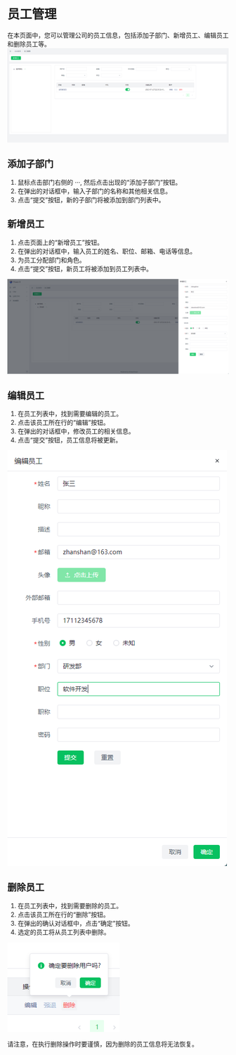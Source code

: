 # 员工管理

在本页面中，您可以管理公司的员工信息，包括添加子部门、新增员工、编辑员工和删除员工等。
![employee_management.png](images%2Femployee_management.png)

## 添加子部门

1. 鼠标点击部门右侧的 ···, 然后点击出现的“添加子部门”按钮。
2. 在弹出的对话框中，输入子部门的名称和其他相关信息。
3. 点击“提交”按钮，新的子部门将被添加到部门列表中。

## 新增员工

1. 点击页面上的“新增员工”按钮。
2. 在弹出的对话框中，输入员工的姓名、职位、邮箱、电话等信息。
3. 为员工分配部门和角色。
4. 点击“提交”按钮，新员工将被添加到员工列表中。

![add_employee.png](images%2Fadd_employee.png)

## 编辑员工

1. 在员工列表中，找到需要编辑的员工。
2. 点击该员工所在行的“编辑”按钮。
3. 在弹出的对话框中，修改员工的相关信息。
4. 点击“提交”按钮，员工信息将被更新。

![edit-employee.png](images%2Fedit-employee.png)

## 删除员工

1. 在员工列表中，找到需要删除的员工。
2. 点击该员工所在行的“删除”按钮。
3. 在弹出的确认对话框中，点击“确定”按钮。
4. 选定的员工将从员工列表中删除。

![delete_employee.png](images%2Fdelete_employee.png)

请注意，在执行删除操作时要谨慎，因为删除的员工信息将无法恢复。